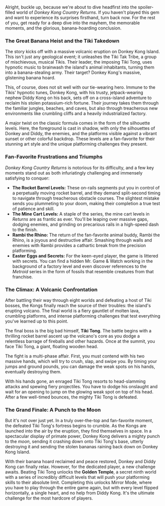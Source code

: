 Alright, buckle up, because we're about to dive headfirst into the spoiler-filled world of *Donkey Kong Country Returns*. If you haven't played this gem and want to experience its surprises firsthand, turn back now. For the rest of you, get ready for a deep dive into the mayhem, the memorable moments, and the glorious, banana-hoarding conclusion.

### The Great Banana Heist and the Tiki Takedown

The story kicks off with a massive volcanic eruption on Donkey Kong Island. This isn't just any geological event; it unleashes the Tiki Tak Tribe, a group of mischievous, musical Tikis. Their leader, the imposing Tiki Tong, uses hypnotic music to brainwash the island's animal inhabitants, turning them into a banana-stealing army. Their target? Donkey Kong's massive, glistening banana hoard.

This, of course, does not sit well with our tie-wearing hero. Immune to the Tikis' hypnotic tunes, Donkey Kong, with his trusty, jetpack-wearing nephew Diddy Kong on his back, sets off on a cross-island adventure to reclaim his stolen potassium-rich fortune. Their journey takes them through the familiar jungles, beaches, and caves, but also through treacherous new environments like crumbling cliffs and a heavily industrialized factory.

A major twist on the classic formula comes in the form of the silhouette levels. Here, the foreground is cast in shadow, with only the silhouettes of Donkey and Diddy, the enemies, and the platforms visible against a vibrant sunset or other colorful backdrop. These levels are a fan-favorite for their stunning art style and the unique platforming challenges they present.

### Fan-Favorite Frustrations and Triumphs

*Donkey Kong Country Returns* is notorious for its difficulty, and a few key moments stand out as both infuriatingly challenging and immensely satisfying to conquer:

* **The Rocket Barrel Levels:** These on-rails segments put you in control of a perpetually moving rocket barrel, and they demand split-second timing to navigate through treacherous obstacle courses. The slightest mistake sends you plummeting to your doom, making their completion a true test of patience and skill.
* **The Mine Cart Levels:** A staple of the series, the mine cart levels in *Returns* are as frantic as ever. You'll be leaping over massive gaps, dodging enemies, and grinding on precarious rails in a high-speed dash to the finish.
* **Rambi the Rhino:** The return of the fan-favorite animal buddy, Rambi the Rhino, is a joyous and destructive affair. Smashing through walls and enemies with Rambi provides a cathartic break from the precision platforming.
* **Easter Eggs and Secrets:** For the keen-eyed player, the game is littered with secrets. You can find a hidden Mr. Game & Watch working in the background of a factory level and even discover references to the *Metroid* series in the form of fossils that resemble creatures from that franchise.

### The Climax: A Volcanic Confrontation

After battling their way through eight worlds and defeating a host of Tiki bosses, the Kongs finally reach the source of their troubles: the island's erupting volcano. The final world is a fiery gauntlet of molten lava, crumbling platforms, and intense platforming challenges that test everything you've learned up to this point.

The final boss is the big bad himself, **Tiki Tong**. The battle begins with a thrilling rocket barrel ascent up the volcano's core as you dodge a relentless barrage of fireballs and other hazards. Once at the summit, you face Tiki Tong, a giant, floating wooden head.

The fight is a multi-phase affair. First, you must contend with his two massive hands, which will try to crush, slap, and swipe you. By timing your jumps and ground pounds, you can damage the weak spots on his hands, eventually destroying them.

With his hands gone, an enraged Tiki Tong resorts to head-slamming attacks and spewing fiery projectiles. You have to dodge his onslaught and wait for an opening to jump on the glowing weak spot on top of his head. After a few well-timed bounces, the mighty Tiki Tong is defeated.

### The Grand Finale: A Punch to the Moon

But it's not over just yet. In a truly over-the-top and fan-favorite moment, the defeated Tiki Tong's fortress begins to crumble. As the Kongs are launched into the air by the eruption, they find themselves in space. In a spectacular display of primate power, Donkey Kong delivers a mighty punch to the *moon*, sending it crashing down onto Tiki Tong's base, utterly destroying it and sending the stolen bananas raining back down on Donkey Kong Island.

With their banana hoard reclaimed and peace restored, Donkey and Diddy Kong can finally relax. However, for the dedicated player, a new challenge awaits. Beating Tiki Tong unlocks the **Golden Temple**, a secret ninth world with a series of incredibly difficult levels that will push your platforming skills to their absolute limit. Completing this unlocks Mirror Mode, where you have to play through the entire game again, but with every level flipped horizontally, a single heart, and no help from Diddy Kong. It's the ultimate challenge for the most hardcore of players.